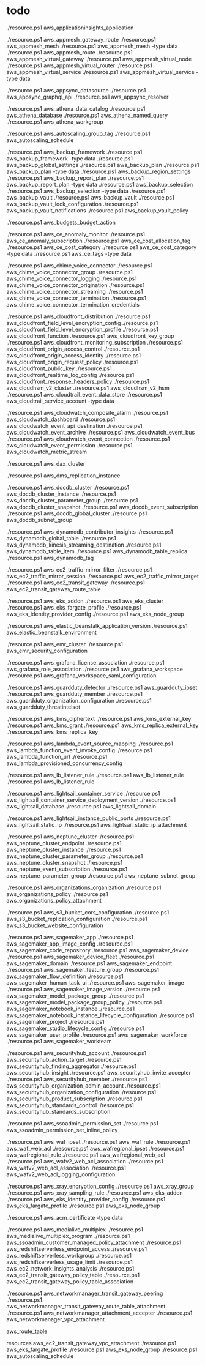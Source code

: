 # todo

./resource.ps1 aws_applicationinsights_application

./resource.ps1 aws_appmesh_gateway_route
./resource.ps1 aws_appmesh_mesh
./resource.ps1 aws_appmesh_mesh -type data
./resource.ps1 aws_appmesh_route
./resource.ps1 aws_appmesh_virtual_gateway
./resource.ps1 aws_appmesh_virtual_node
./resource.ps1 aws_appmesh_virtual_router
./resource.ps1 aws_appmesh_virtual_service
./resource.ps1 aws_appmesh_virtual_service -type data

./resource.ps1 aws_appsync_datasource
./resource.ps1 aws_appsync_graphql_api
./resource.ps1 aws_appsync_resolver

./resource.ps1 aws_athena_data_catalog
./resource.ps1 aws_athena_database
./resource.ps1 aws_athena_named_query
./resource.ps1 aws_athena_workgroup

./resource.ps1 aws_autoscaling_group_tag
./resource.ps1 aws_autoscaling_schedule

./resource.ps1 aws_backup_framework
./resource.ps1 aws_backup_framework  -type data
./resource.ps1 aws_backup_global_settings
./resource.ps1 aws_backup_plan
./resource.ps1 aws_backup_plan -type data
./resource.ps1 aws_backup_region_settings
./resource.ps1 aws_backup_report_plan
./resource.ps1 aws_backup_report_plan -type data
./resource.ps1 aws_backup_selection
./resource.ps1 aws_backup_selection -type data
./resource.ps1 aws_backup_vault
./resource.ps1 aws_backup_vault
./resource.ps1 aws_backup_vault_lock_configuration
./resource.ps1 aws_backup_vault_notifications
./resource.ps1 aws_backup_vault_policy

./resource.ps1 aws_budgets_budget_action

./resource.ps1 aws_ce_anomaly_monitor
./resource.ps1 aws_ce_anomaly_subscription
./resource.ps1 aws_ce_cost_allocation_tag
./resource.ps1 aws_ce_cost_category
./resource.ps1 aws_ce_cost_category -type data
./resource.ps1 aws_ce_tags -type data

./resource.ps1 aws_chime_voice_connector
./resource.ps1 aws_chime_voice_connector_group
./resource.ps1 aws_chime_voice_connector_logging
./resource.ps1 aws_chime_voice_connector_origination
./resource.ps1 aws_chime_voice_connector_streaming
./resource.ps1 aws_chime_voice_connector_termination
./resource.ps1 aws_chime_voice_connector_termination_credentials

./resource.ps1 aws_cloudfront_distribution
./resource.ps1 aws_cloudfront_field_level_encryption_config
./resource.ps1 aws_cloudfront_field_level_encryption_profile
./resource.ps1 aws_cloudfront_function
./resource.ps1 aws_cloudfront_key_group
./resource.ps1 aws_cloudfront_monitoring_subscription
./resource.ps1 aws_cloudfront_origin_access_control
./resource.ps1 aws_cloudfront_origin_access_identity
./resource.ps1 aws_cloudfront_origin_request_policy
./resource.ps1 aws_cloudfront_public_key
./resource.ps1 aws_cloudfront_realtime_log_config
./resource.ps1 aws_cloudfront_response_headers_policy
./resource.ps1 aws_cloudhsm_v2_cluster
./resource.ps1 aws_cloudhsm_v2_hsm
./resource.ps1 aws_cloudtrail_event_data_store
./resource.ps1 aws_cloudtrail_service_account -type data

./resource.ps1 aws_cloudwatch_composite_alarm
./resource.ps1 aws_cloudwatch_dashboard
./resource.ps1 aws_cloudwatch_event_api_destination
./resource.ps1 aws_cloudwatch_event_archive
./resource.ps1 aws_cloudwatch_event_bus
./resource.ps1 aws_cloudwatch_event_connection
./resource.ps1 aws_cloudwatch_event_permission
./resource.ps1 aws_cloudwatch_metric_stream

./resource.ps1 aws_dax_cluster

./resource.ps1 aws_dms_replication_instance

./resource.ps1 aws_docdb_cluster
./resource.ps1 aws_docdb_cluster_instance
./resource.ps1 aws_docdb_cluster_parameter_group
./resource.ps1 aws_docdb_cluster_snapshot
./resource.ps1 aws_docdb_event_subscription
./resource.ps1 aws_docdb_global_cluster
./resource.ps1 aws_docdb_subnet_group

./resource.ps1 aws_dynamodb_contributor_insights
./resource.ps1 aws_dynamodb_global_table
./resource.ps1 aws_dynamodb_kinesis_streaming_destination
./resource.ps1 aws_dynamodb_table_item
./resource.ps1 aws_dynamodb_table_replica
./resource.ps1 aws_dynamodb_tag

./resource.ps1 aws_ec2_traffic_mirror_filter
./resource.ps1 aws_ec2_traffic_mirror_session
./resource.ps1 aws_ec2_traffic_mirror_target
./resource.ps1 aws_ec2_transit_gateway
./resource.ps1 aws_ec2_transit_gateway_route_table

./resource.ps1 aws_eks_addon
./resource.ps1 aws_eks_cluster
./resource.ps1 aws_eks_fargate_profile
./resource.ps1 aws_eks_identity_provider_config
./resource.ps1 aws_eks_node_group

./resource.ps1 aws_elastic_beanstalk_application_version
./resource.ps1 aws_elastic_beanstalk_environment

./resource.ps1 aws_emr_cluster
./resource.ps1 aws_emr_security_configuration

./resource.ps1 aws_grafana_license_association
./resource.ps1 aws_grafana_role_association
./resource.ps1 aws_grafana_workspace
./resource.ps1 aws_grafana_workspace_saml_configuration

./resource.ps1 aws_guardduty_detector
./resource.ps1 aws_guardduty_ipset
./resource.ps1 aws_guardduty_member
./resource.ps1 aws_guardduty_organization_configuration
./resource.ps1 aws_guardduty_threatintelset

./resource.ps1 aws_kms_ciphertext
./resource.ps1 aws_kms_external_key
./resource.ps1 aws_kms_grant
./resource.ps1 aws_kms_replica_external_key
./resource.ps1 aws_kms_replica_key

./resource.ps1 aws_lambda_event_source_mapping
./resource.ps1 aws_lambda_function_event_invoke_config
./resource.ps1 aws_lambda_function_url
./resource.ps1 aws_lambda_provisioned_concurrency_config

./resource.ps1 aws_lb_listener_rule
./resource.ps1 aws_lb_listener_rule
./resource.ps1 aws_lb_listener_rule

./resource.ps1 aws_lightsail_container_service
./resource.ps1 aws_lightsail_container_service_deployment_version
./resource.ps1 aws_lightsail_database
./resource.ps1 aws_lightsail_domain

./resource.ps1 aws_lightsail_instance_public_ports
./resource.ps1 aws_lightsail_static_ip
./resource.ps1 aws_lightsail_static_ip_attachment

./resource.ps1 aws_neptune_cluster
./resource.ps1 aws_neptune_cluster_endpoint
./resource.ps1 aws_neptune_cluster_instance
./resource.ps1 aws_neptune_cluster_parameter_group
./resource.ps1 aws_neptune_cluster_snapshot
./resource.ps1 aws_neptune_event_subscription
./resource.ps1 aws_neptune_parameter_group
./resource.ps1 aws_neptune_subnet_group

./resource.ps1 aws_organizations_organization
./resource.ps1 aws_organizations_policy
./resource.ps1 aws_organizations_policy_attachment

./resource.ps1 aws_s3_bucket_cors_configuration
./resource.ps1 aws_s3_bucket_replication_configuration
./resource.ps1 aws_s3_bucket_website_configuration

./resource.ps1 aws_sagemaker_app
./resource.ps1 aws_sagemaker_app_image_config
./resource.ps1 aws_sagemaker_code_repository
./resource.ps1 aws_sagemaker_device
./resource.ps1 aws_sagemaker_device_fleet
./resource.ps1 aws_sagemaker_domain
./resource.ps1 aws_sagemaker_endpoint
./resource.ps1 aws_sagemaker_feature_group
./resource.ps1 aws_sagemaker_flow_definition
./resource.ps1 aws_sagemaker_human_task_ui
./resource.ps1 aws_sagemaker_image
./resource.ps1 aws_sagemaker_image_version
./resource.ps1 aws_sagemaker_model_package_group
./resource.ps1 aws_sagemaker_model_package_group_policy
./resource.ps1 aws_sagemaker_notebook_instance
./resource.ps1 aws_sagemaker_notebook_instance_lifecycle_configuration
./resource.ps1 aws_sagemaker_project
./resource.ps1 aws_sagemaker_studio_lifecycle_config
./resource.ps1 aws_sagemaker_user_profile
./resource.ps1 aws_sagemaker_workforce
./resource.ps1 aws_sagemaker_workteam

./resource.ps1 aws_securityhub_account
./resource.ps1 aws_securityhub_action_target
./resource.ps1 aws_securityhub_finding_aggregator
./resource.ps1 aws_securityhub_insight
./resource.ps1 aws_securityhub_invite_accepter
./resource.ps1 aws_securityhub_member
./resource.ps1 aws_securityhub_organization_admin_account
./resource.ps1 aws_securityhub_organization_configuration
./resource.ps1 aws_securityhub_product_subscription
./resource.ps1 aws_securityhub_standards_control
./resource.ps1 aws_securityhub_standards_subscription

./resource.ps1 aws_ssoadmin_permission_set
./resource.ps1 aws_ssoadmin_permission_set_inline_policy

./resource.ps1 aws_waf_ipset
./resource.ps1 aws_waf_rule
./resource.ps1 aws_waf_web_acl
./resource.ps1 aws_wafregional_ipset
./resource.ps1 aws_wafregional_rule
./resource.ps1 aws_wafregional_web_acl
./resource.ps1 aws_wafv2_web_acl_association
./resource.ps1 aws_wafv2_web_acl_association
./resource.ps1 aws_wafv2_web_acl_logging_configuration

./resource.ps1 aws_xray_encryption_config
./resource.ps1 aws_xray_group
./resource.ps1 aws_xray_sampling_rule
./resource.ps1 aws_eks_addon
./resource.ps1 aws_eks_identity_provider_config
./resource.ps1 aws_eks_fargate_profile
./resource.ps1 aws_eks_node_group

[//]: # (./resource.ps1 aws_db_instance -type data)
./resource.ps1 aws_acm_certificate -type data

./resource.ps1 aws_medialive_multiplex
./resource.ps1 aws_medialive_multiplex_program
./resource.ps1 aws_ssoadmin_customer_managed_policy_attachment
./resource.ps1 aws_redshiftserverless_endpoint_access
./resource.ps1 aws_redshiftserverless_workgroup
./resource.ps1 aws_redshiftserverless_usage_limit
./resource.ps1 aws_ec2_network_insights_analysis
./resource.ps1 aws_ec2_transit_gateway_policy_table
./resource.ps1 aws_ec2_transit_gateway_policy_table_association

./resource.ps1 aws_networkmanager_transit_gateway_peering
./resource.ps1 aws_networkmanager_transit_gateway_route_table_attachment
./resource.ps1 aws_networkmanager_attachment_accepter
./resource.ps1 aws_networkmanager_vpc_attachment

aws_route_table

resources
aws_ec2_transit_gateway_vpc_attachment
./resource.ps1 aws_eks_fargate_profile
./resource.ps1 aws_eks_node_group
./resource.ps1 aws_autoscaling_schedule
